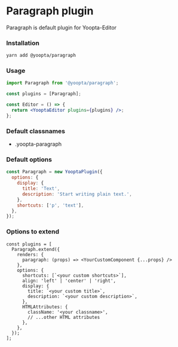 # Paragraph plugin

Paragraph is default plugin for Yoopta-Editor

### Installation

```bash
yarn add @yoopta/paragraph
```

### Usage

```jsx
import Paragraph from '@yoopta/paragraph';

const plugins = [Paragraph];

const Editor = () => {
  return <YooptaEditor plugins={plugins} />;
};
```

### Default classnames

- .yoopta-paragraph

### Default options

```js
const Paragraph = new YooptaPlugin({
  options: {
    display: {
      title: 'Text',
      description: 'Start writing plain text.',
    },
    shortcuts: ['p', 'text'],
  },
});
```

### Options to extend

```tsx
const plugins = [
  Paragraph.extend({
    renders: {
      paragraph: (props) => <YourCustomComponent {...props} />
    },
    options: {
      shortcuts: [`<your custom shortcuts>`],
      align: 'left' | 'center' | 'right',
      display: {
        title: `<your custom title>`,
        description: `<your custom description>`,
      },
      HTMLAttributes: {
        className: '<your classname>',
        // ...other HTML attributes
      },
    },
  });
];
```
